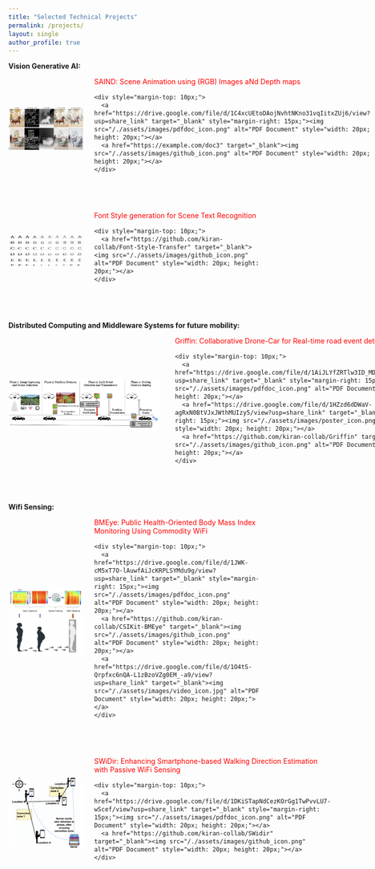 ```yaml
---
title: "Selected Technical Projects"
permalink: /projects/
layout: single
author_profile: true
---
```


**Vision Generative AI:**

<div style="display: flex; align-items: center;">
  <img src="/./assets/images/saind.png" style="width: 30%; height: auto; margin-right: 20px;">
  
  <div>
    <span style="color: red;">SAIND: Scene Animation using (RGB) Images aNd Depth maps</span>
    
    <div style="margin-top: 10px;">
      <a href="https://drive.google.com/file/d/1C4xcUEtoDAojNvhtNKno31vqIitxZUj6/view?usp=share_link" target="_blank" style="margin-right: 15px;"><img src="/./assets/images/pdfdoc_icon.png" alt="PDF Document" style="width: 20px; height: 20px;"></a>
      <a href="https://example.com/doc3" target="_blank"><img src="/./assets/images/github_icon.png" alt="PDF Document" style="width: 20px; height: 20px;"></a>
    </div>
  </div>
</div>

  <br><br>
  
  <div style="display: flex; align-items: center;">
  <img src="/./assets/images/fontStyleTransfer.png" style="width: 30%; height: auto; margin-right: 20px;">
  
  <div>
    <span style="color: red;">Font Style generation for Scene Text Recognition</span>
    
    <div style="margin-top: 10px;">
      <a href="https://github.com/kiran-collab/Font-Style-Transfer" target="_blank"><img src="/./assets/images/github_icon.png" alt="PDF Document" style="width: 20px; height: 20px;"></a>
    </div>
  </div>
</div>

  <br><br>
  
**Distributed Computing and Middleware Systems for future mobility:**
  
  <div style="display: flex; align-items: center;">
  <img src="/./assets/images/griffin.png" style="width: 60%; height: auto; margin-right: 30px;">
  
  <div>
    <span style="color: red;">Griffin: Collaborative Drone-Car for Real-time road event detection</span>
    
    <div style="margin-top: 10px;">
      <a href="https://drive.google.com/file/d/1AiJLYfZRTlw3ID_MDAoul3_plD1E9NM3/view?usp=share_link" target="_blank" style="margin-right: 15px;"><img src="/./assets/images/pdfdoc_icon.png" alt="PDF Document" style="width: 20px; height: 20px;"></a>
      <a href="https://drive.google.com/file/d/1HZzd6dDWaV-agRxN0BtVJxJWthMUIzy5/view?usp=share_link" target="_blank" style="margin-right: 15px;"><img src="/./assets/images/poster_icon.png" alt="PDF Document" style="width: 20px; height: 20px;"></a>
      <a href="https://github.com/kiran-collab/Griffin" target="_blank"><img src="/./assets/images/github_icon.png" alt="PDF Document" style="width: 20px; height: 20px;"></a>
    </div>
  </div>
</div>

  <br><br>
  
**Wifi Sensing:**

  <div style="display: flex; align-items: center;">
  <img src="/./assets/images/bmeye.png" style="width: 30%; height: auto; margin-right: 20px;">
  
  <div>
    <span style="color: red;">BMEye: Public Health-Oriented Body Mass Index Monitoring Using Commodity WiFi</span>
    
    <div style="margin-top: 10px;">
      <a href="https://drive.google.com/file/d/1JWK-cM5xT7O-lAuwfAiJcKRPLSYMdu9g/view?usp=share_link" target="_blank" style="margin-right: 15px;"><img src="/./assets/images/pdfdoc_icon.png" alt="PDF Document" style="width: 20px; height: 20px;"></a>
      <a href="https://github.com/kiran-collab/CSIKit-BMEye" target="_blank"><img src="/./assets/images/github_icon.png" alt="PDF Document" style="width: 20px; height: 20px;"></a>
      <a href="https://drive.google.com/file/d/1O4tS-Qrpfxc6nQA-L1zBzoVZg0EM_-a9/view?usp=share_link" target="_blank"><img src="/./assets/images/video_icon.jpg" alt="PDF Document" style="width: 20px; height: 20px;"></a>
    </div>
  </div>
</div>

  <br><br>

  <div style="display: flex; align-items: center;">
  <img src="/./assets/images/swidir.png" style="width: 30%; height: auto; margin-right: 20px;">
  
  <div>
    <span style="color: red;">SWiDir: Enhancing Smartphone-based Walking Direction Estimation with Passive WiFi Sensing</span>
    
    <div style="margin-top: 10px;">
      <a href="https://drive.google.com/file/d/1DKiSTapNdCezKOrGg1TwPvvLU7-wScef/view?usp=share_link" target="_blank" style="margin-right: 15px;"><img src="/./assets/images/pdfdoc_icon.png" alt="PDF Document" style="width: 20px; height: 20px;"></a>
      <a href="https://github.com/kiran-collab/SWidir" target="_blank"><img src="/./assets/images/github_icon.png" alt="PDF Document" style="width: 20px; height: 20px;"></a>
    </div>
  </div>
</div>

